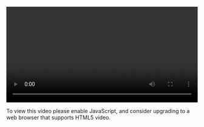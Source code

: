 <video controls="" style="width: 100%; display: block;"><source src="http://o86bpj665.bkt.clouddn.com/webpack-react-mole/8-react-state.mp4" type="video/mp4"><p>To view this video please enable JavaScript, and consider upgrading to a web browser that supports HTML5 video.</p></video>
